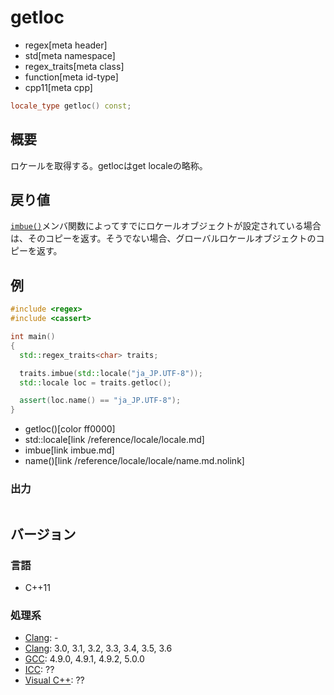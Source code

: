 # getloc
* regex[meta header]
* std[meta namespace]
* regex_traits[meta class]
* function[meta id-type]
* cpp11[meta cpp]

```cpp
locale_type getloc() const;
```


## 概要
ロケールを取得する。getlocはget localeの略称。


## 戻り値
[`imbue()`](imbue.md)メンバ関数によってすでにロケールオブジェクトが設定されている場合は、そのコピーを返す。そうでない場合、グローバルロケールオブジェクトのコピーを返す。


## 例
```cpp example
#include <regex>
#include <cassert>

int main()
{
  std::regex_traits<char> traits;

  traits.imbue(std::locale("ja_JP.UTF-8"));
  std::locale loc = traits.getloc();

  assert(loc.name() == "ja_JP.UTF-8");
}
```
* getloc()[color ff0000]
* std::locale[link /reference/locale/locale.md]
* imbue[link imbue.md]
* name()[link /reference/locale/locale/name.md.nolink]

### 出力
```
```


## バージョン
### 言語
- C++11

### 処理系
- [Clang](/implementation.md#clang): -
- [Clang](/implementation.md#clang): 3.0, 3.1, 3.2, 3.3, 3.4, 3.5, 3.6
- [GCC](/implementation.md#gcc): 4.9.0, 4.9.1, 4.9.2, 5.0.0
- [ICC](/implementation.md#icc): ??
- [Visual C++](/implementation.md#visual_cpp): ??

